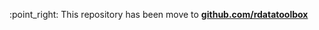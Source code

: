 :point\_right: This repository has been move to [**github.com/rdatatoolbox**](https://github.com/rdatatoolbox)
